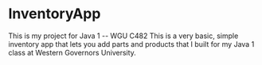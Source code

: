 # InventoryApp
This is my project for Java 1 -- WGU C482
This is a very basic, simple inventory app that lets you add parts and products that I built for my Java 1 class at Western Governors University. 

